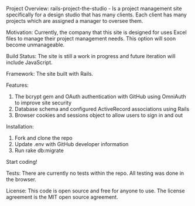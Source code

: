 Project Overview: 
	rails-project-the-studio - Is a project management site specifically for a design studio that has many clients. Each client has 	many projects which are assigned a manager to oversee them.

Motivation:
	Currently, the company that this site is designed for uses Excel files to manage their project management needs. This option will 	  soon become unmanageable.

Build Status:
	The site is still a work in progress and future iteration will include JavaScript.

Framework:
	The site built with Rails.

Features:
1.	The bcrypt gem and OAuth authentication with GitHub using OmniAuth to improve site security
2.	Database schema and configured ActiveRecord associations using Rails
3.	Browser cookies and sessions object to allow users to sign in and out

Installation:
1.	Fork and clone the repo
2.	Update .env with GitHub developer information
3.	Run rake db:migrate

Start coding!

Tests:
	There are currently no tests within the repo. All testing was done in the browser.

License:
	This code is open source and free for anyone to use. The license agreement is the MIT open source agreement.


